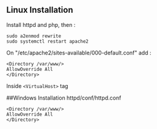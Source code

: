 ## Linux Installation
Install httpd and php, then :

```
sudo a2enmod rewrite
sudo systemctl restart apache2
```

On "/etc/apache2/sites-available/000-default.conf" add :
```
<Directory /var/www/>
AllowOverride All
</Directory>
```
Inside `<VirtualHost>` tag

##Windows Installation
httpd/conf/httpd.conf 
```
<Directory /var/www/>
AllowOverride All
</Directory>
```
